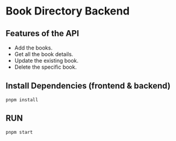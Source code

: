 # Book Directory Backend

## Features of the API
- Add the books.
- Get all the book details.
- Update the existing book.
- Delete the specific book.

## Install Dependencies (frontend & backend)
```
pnpm install
```

## RUN
```
pnpm start
```
